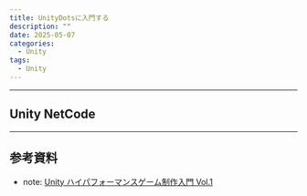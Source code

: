 ```yaml
---
title: UnityDotsに入門する
description: ""
date: 2025-05-07
categories: 
  - Unity
tags: 
  - Unity
---
```




---
## Unity NetCode



---
## 参考資料
- note: [Unity ハイパフォーマンスゲーム制作入門 Vol.1](https://note.com/dots_unity/n/n26d9cbf3baa8?magazine_key=mba90c981a79c)
